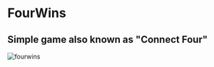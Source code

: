 # FourWins

## Simple game also known as "Connect Four"

![fourwins](https://user-images.githubusercontent.com/28784098/30589589-568f4f86-9d3b-11e7-93a3-406d2c07ce6f.png)

